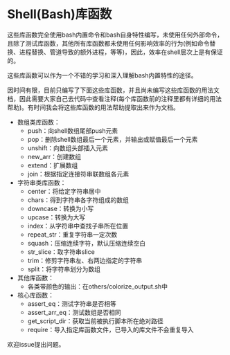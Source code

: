 # Shell(Bash)库函数

这些库函数完全使用bash内置命令和bash自身特性编写，未使用任何外部命令，且除了测试库函数，其他所有库函数都未使用任何影响效率的行为(例如命令替换、进程替换、管道导致的额外进程，等等)，因此，效率在shell层次上是有保证的。

这些库函数可以作为一个不错的学习和深入理解bash内置特性的途径。

因时间有限，目前只编写了下面这些库函数，并且尚未编写这些库函数的用法文档，因此需要大家自己去代码中查看注释(每个库函数前的注释里都有详细的用法帮助)。有时间我会将这些库函数的用法帮助提取出来作为文档。

- 数组类库函数：
  - push：向shell数组尾部push元素
  - pop：删除shell数组最后一个元素，并输出或赋值最后一个元素
  - unshift：向数组头部插入元素
  - new_arr：创建数组
  - extend：扩展数组
  - join：根据指定连接符串联数组各元素
- 字符串类库函数：
  - center：将给定字符串居中
  - chars：得到字符串各字符组成的数组
  - downcase：转换为小写
  - upcase：转换为大写
  - index：从字符串中查找子串所在位置
  - repeat_str：重复字符串一定次数  
  - squash：压缩连续字符，默认压缩连续空白
  - str_slice：取字符串slice
  - trim：修剪字符串左、右两边指定的字符串
  - split：将字符串划分为数组
- 其他库函数：
  - 各类带颜色的输出：在others/colorize_output.sh中
- 核心库函数：
  - assert_eq：测试字符串是否相等
  - assert_arr_eq：测试数组是否相同
  - get_script_dir：获取当前被执行脚本所在绝对路径
  - require：导入指定库函数文件，已导入的库文件不会重复导入

欢迎issue提出问题。
